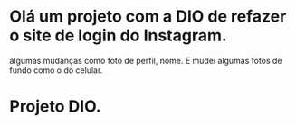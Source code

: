 # Olá um projeto com a DIO de refazer o site de login do Instagram. 

algumas mudanças como foto de perfil, nome. E  mudei algumas fotos de fundo como o do celular. 

# Projeto DIO.
